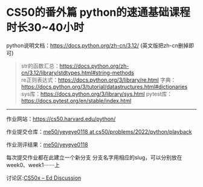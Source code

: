 # CS50的番外篇 python的速通基础课程 时长30~40小时

python说明文档：https://docs.python.org/zh-cn/3.12/     (英文版把zh-cn删掉即可)

>str的函数汇总：https://docs.python.org/zh-cn/3.12/library/stdtypes.html#string-methods                      
>re正则表达式：https://docs.python.org/3/library/re.html
>字典：https://docs.python.org/3/tutorial/datastructures.html#dictionaries
>sys库：https://docs.python.org/3/library/sys.html
>pytest库：https://docs.pytest.org/en/stable/index.html


----------------------

作业网站：https://cs50.harvard.edu/python/

作业提交仓库：[me50/yeyeye0118 at cs50/problems/2022/python/playback](https://github.com/me50/yeyeye0118/tree/cs50/problems/2022/python/playback)

作业测评结果：[me50/yeyeye0118](https://submit.cs50.io/users/yeyeye0118)

每次提交作业都在此建立一个新分支 分支名字用相应的slug，可以分别放在week0、week1·······上

讨论区:[CS50x – Ed Discussion](https://edstem.org/us/courses/176/discussion)


